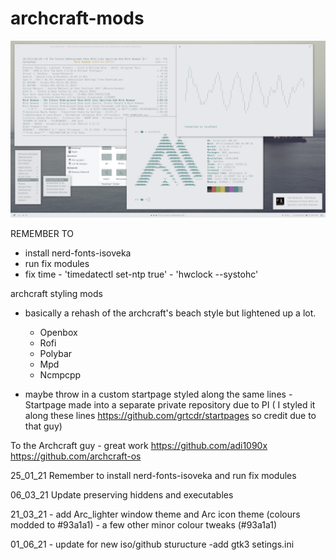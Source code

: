 # archcraft-mods

![Screenshot](scrot-2021-06-12-49-1920x1080.png)

REMEMBER TO
- install nerd-fonts-isoveka
- run fix modules
- fix time	- 'timedatectl set-ntp true'	- 'hwclock --systohc'

archcraft styling  mods
 - basically a rehash of the archcraft's beach style but lightened up a lot. 
 
   - Openbox
   - Rofi
   - Polybar
   - Mpd
   - Ncmpcpp
 
 - maybe throw in a custom startpage styled along the same lines - Startpage made into a separate private repository due to PI ( I styled it along these lines https://github.com/grtcdr/startpages so credit due to that guy)
 
To the Archcraft guy - great work  https://github.com/adi1090x  https://github.com/archcraft-os

25_01_21 Remember to install nerd-fonts-isoveka and run fix modules

06_03_21 Update preserving hiddens and executables 

21_03_21 - add Arc_lighter window theme and Arc icon theme (colours modded to #93a1a1)
				- a few other minor colour tweaks (#93a1a1)
				
01_06_21 - update for new iso/github sturucture
				-add gtk3 setings.ini
